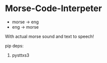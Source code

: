 # Morse-Code-Interpeter
* morse -> eng
* eng -> morse

With actual morse sound and text to speech!

pip deps:
1. pysttxs3
